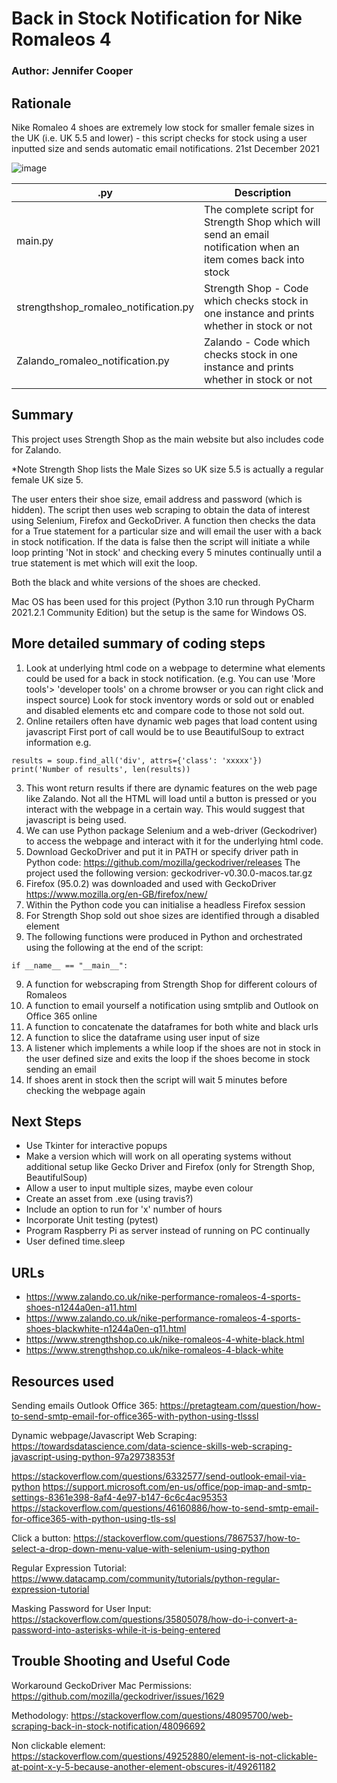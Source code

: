 # Back in Stock Notification for Nike Romaleos 4
### Author: Jennifer Cooper
## Rationale
Nike Romaleo 4 shoes are extremely low stock for smaller female sizes in the UK (i.e. UK 5.5 and lower) - this script checks for stock using a user inputted size and sends automatic email notifications.
21st December 2021

![image](images.jpg)

| .py                                  | Description                                                                                                    |
|--------------------------------------|----------------------------------------------------------------------------------------------------------------|
| main.py                              | The complete script for Strength Shop which will send an email notification when an item comes back into stock |
| strengthshop_romaleo_notification.py | Strength Shop - Code which checks stock in one instance and prints whether in stock or not                     |
| Zalando_romaleo_notification.py      | Zalando - Code which checks stock in one instance and prints whether in stock or not                           |

## Summary
This project uses Strength Shop as the main website but also includes code for Zalando.

*Note Strength Shop lists the Male Sizes so UK size 5.5 is actually a regular female UK size 5.

The user enters their shoe size, email address and password (which is hidden). The script then uses web scraping to obtain the data of interest using Selenium, Firefox and GeckoDriver.
A function then checks the data for a True statement for a particular size and will email the user with a back in stock notification. If the data is false then the script will initiate a while loop printing 'Not in stock' and checking every 5 minutes continually until a true statement is met which will exit the loop.

Both the black and white versions of the shoes are checked.

Mac OS has been used for this project (Python 3.10 run through PyCharm 2021.2.1 Community Edition) but the setup is the same for Windows OS.

## More detailed summary of coding steps

1. Look at underlying html code on a webpage to determine what elements could be used
for a back in stock notification.
(e.g. You can use 'More tools'> 'developer tools' on a chrome browser or you can right click and inspect source)
Look for stock inventory words or sold out or enabled and disabled elements etc and compare code to those
not sold out. 
2. Online retailers often have dynamic web pages that load content using javascript
First port of call would be to use BeautifulSoup to extract information e.g.
```
results = soup.find_all('div', attrs={'class': 'xxxxx'})
print('Number of results', len(results)) 
```
3. This wont return results if there are dynamic features on the web page like Zalando. Not all the HTML will load until a button is pressed or you interact with the webpage in a certain way. 
This would suggest that javascript is being used.
4. We can use Python package Selenium and a web-driver (Geckodriver) to access the webpage and interact with it for the underlying html code. 
5. Download GeckoDriver and put it in PATH or specify driver path in Python code:
https://github.com/mozilla/geckodriver/releases
The project used the following version: geckodriver-v0.30.0-macos.tar.gz
6. Firefox (95.0.2)  was downloaded and used with GeckoDriver
https://www.mozilla.org/en-GB/firefox/new/
7. Within the Python code you can initialise a headless Firefox session 
8. For Strength Shop sold out shoe sizes are identified through a disabled element 
9. The following functions were produced in Python and orchestrated using the following at the end of the script:
```
if __name__ == "__main__":
```
9. A function for webscraping from Strength Shop for different colours of Romaleos
10. A function to email yourself a notification using smtplib and Outlook on Office 365 online
11. A function to concatenate the dataframes for both white and black urls 
12. A function to slice the dataframe using user input of size
13. A listener which implements a while loop if the shoes are not in stock in the user defined size and exits the loop if the shoes become in stock sending an email
14. If shoes arent in stock then the script will wait 5 minutes before checking the webpage again

## Next Steps
* Use Tkinter for interactive popups
* Make a version which will work on all operating systems without additional setup like Gecko Driver and Firefox (only for Strength Shop, BeautifulSoup)
* Allow a user to input multiple sizes, maybe even colour
* Create an asset from .exe (using travis?)
* Include an option to run for 'x' number of hours
* Incorporate Unit testing (pytest)
* Program Raspberry Pi as server instead of running on PC continually
* User defined time.sleep

## URLs
* https://www.zalando.co.uk/nike-performance-romaleos-4-sports-shoes-n1244a0en-a11.html
* https://www.zalando.co.uk/nike-performance-romaleos-4-sports-shoes-blackwhite-n1244a0en-q11.html
* https://www.strengthshop.co.uk/nike-romaleos-4-white-black.html
* https://www.strengthshop.co.uk/nike-romaleos-4-black-white

## Resources used
Sending emails Outlook Office 365:
https://pretagteam.com/question/how-to-send-smtp-email-for-office365-with-python-using-tlsssl

Dynamic webpage/Javascript Web Scraping:
https://towardsdatascience.com/data-science-skills-web-scraping-javascript-using-python-97a29738353f

https://stackoverflow.com/questions/6332577/send-outlook-email-via-python
https://support.microsoft.com/en-us/office/pop-imap-and-smtp-settings-8361e398-8af4-4e97-b147-6c6c4ac95353
https://stackoverflow.com/questions/46160886/how-to-send-smtp-email-for-office365-with-python-using-tls-ssl

Click a button:
https://stackoverflow.com/questions/7867537/how-to-select-a-drop-down-menu-value-with-selenium-using-python

Regular Expression Tutorial:
https://www.datacamp.com/community/tutorials/python-regular-expression-tutorial

Masking Password for User Input:
https://stackoverflow.com/questions/35805078/how-do-i-convert-a-password-into-asterisks-while-it-is-being-entered

## Trouble Shooting and Useful Code

Workaround GeckoDriver Mac Permissions:
https://github.com/mozilla/geckodriver/issues/1629

Methodology:
https://stackoverflow.com/questions/48095700/web-scraping-back-in-stock-notification/48096692

Non clickable element:
https://stackoverflow.com/questions/49252880/element-is-not-clickable-at-point-x-y-5-because-another-element-obscures-it/49261182